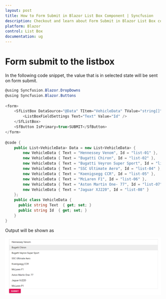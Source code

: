 ```yaml
---
layout: post
title: How to Form Submit in Blazor List Box Component | Syncfusion
description: Checkout and learn about Form Submit in Blazor List Box component of Syncfusion, and more details.
platform: Blazor
control: List Box
documentation: ug
---
```


# Form submit to the listbox

In the following code snippet, the value that is in selected state will be sent on form submit.

```csharp
@using Syncfusion.Blazor.DropDowns
@using Syncfusion.Blazor.Buttons

<form>
    <SfListBox DataSource="@Data" TItem="VehicleData" TValue="string[]">
        <ListBoxFieldSettings Text="Text" Value="Id" />
    </SfListBox>
    <SfButton IsPrimary=true>SUBMIT</SfButton>
</form>

@code {
    public List<VehicleData> Data = new List<VehicleData> {
        new VehicleData { Text = "Hennessey Venom", Id = "list-01" },
        new VehicleData { Text = "Bugatti Chiron", Id = "list-02" },
        new VehicleData { Text = "Bugatti Veyron Super Sport", Id = "list-03" },
        new VehicleData { Text = "SSC Ultimate Aero", Id = "list-04" },
        new VehicleData { Text = "Koenigsegg CCR", Id = "list-05" },
        new VehicleData { Text = "McLaren F1", Id = "list-06" },
        new VehicleData { Text = "Aston Martin One- 77", Id = "list-07" },
        new VehicleData { Text = "Jaguar XJ220", Id = "list-08" }
    };
    public class VehicleData {
      public string Text  { get; set; }
      public string Id  { get; set; }
    }
}

```

Output will be shown as

![ListBox](./../images/form.png)